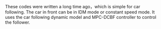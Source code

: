 These codes were written a long time ago，which is simple for car following. The car in front can be in IDM mode or constant speed mode. It uses the car following dynamic model and MPC-DCBF controller to control the follower.



